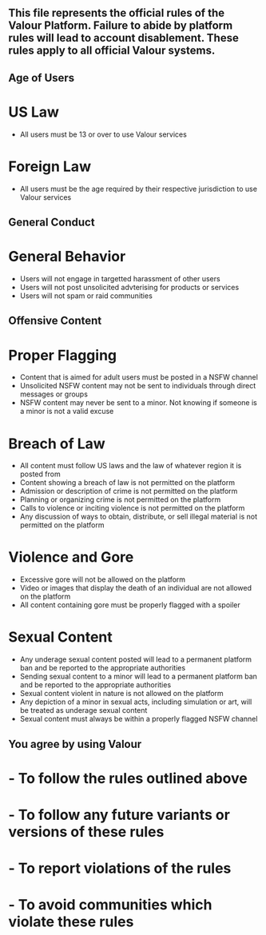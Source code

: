 ## This file represents the official rules of the Valour Platform. Failure to abide by platform rules will lead to account disablement. These rules apply to all official Valour systems.

## Age of Users

# US Law
- All users must be 13 or over to use Valour services

# Foreign Law
- All users must be the age required by their respective jurisdiction to use Valour services

## General Conduct

# General Behavior
- Users will not engage in targetted harassment of other users
- Users will not post unsolicited advterising for products or services
- Users will not spam or raid communities

## Offensive Content

# Proper Flagging
- Content that is aimed for adult users must be posted in a NSFW channel
- Unsolicited NSFW content may not be sent to individuals through direct messages or groups
- NSFW content may never be sent to a minor. Not knowing if someone is a minor is not a valid excuse

# Breach of Law
- All content must follow US laws and the law of whatever region it is posted from
- Content showing a breach of law is not permitted on the platform
- Admission or description of crime is not permitted on the platform
- Planning or organizing crime is not permitted on the platform
- Calls to violence or inciting violence is not permitted on the platform
- Any discussion of ways to obtain, distribute, or sell illegal material is not permitted on the platform

# Violence and Gore
- Excessive gore will not be allowed on the platform
- Video or images that display the death of an individual are not allowed on the platform
- All content containing gore must be properly flagged with a spoiler

# Sexual Content
- Any underage sexual content posted will lead to a permanent platform ban and be reported to the appropriate authorities
- Sending sexual content to a minor will lead to a permanent platform ban and be reported to the appropriate authorities
- Sexual content violent in nature is not allowed on the platform
- Any depiction of a minor in sexual acts, including simulation or art, will be treated as underage sexual content
- Sexual content must always be within a properly flagged NSFW channel

## You agree by using Valour
# - To follow the rules outlined above
# - To follow any future variants or versions of these rules
# - To report violations of the rules
# - To avoid communities which violate these rules
